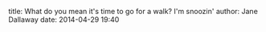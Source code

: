 
title: What do you mean it's time to go for a walk? I'm snoozin'
author: Jane Dallaway
date: 2014-04-29 19:40




      